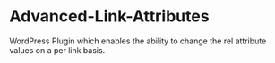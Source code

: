 # Advanced-Link-Attributes
WordPress Plugin which enables the ability to change the rel attribute values on a per link basis.
